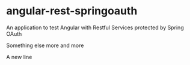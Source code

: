 angular-rest-springoauth
========================

An application to test Angular with Restful Services protected by Spring OAuth

Something else more and more

A new line

